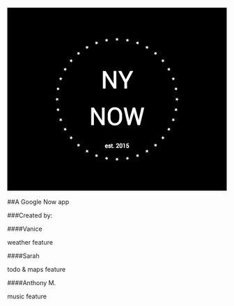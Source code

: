 ![alt tag](https://github.com/hyunj0/NYNow/blob/master/app/src/main/res/drawable/logo.png)

##A Google Now app

###Created by:

####Vanice

weather feature

####Sarah

todo & maps feature

####Anthony M.

music feature

